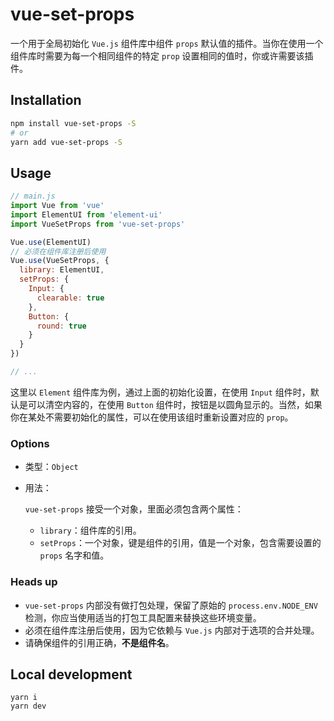 # vue-set-props

一个用于全局初始化 `Vue.js` 组件库中组件 `props` 默认值的插件。当你在使用一个组件库时需要为每一个相同组件的特定 `prop` 设置相同的值时，你或许需要该插件。

## Installation

``` bash
npm install vue-set-props -S
# or
yarn add vue-set-props -S
```

## Usage

``` js
// main.js
import Vue from 'vue'
import ElementUI from 'element-ui'
import VueSetProps from 'vue-set-props'

Vue.use(ElementUI)
// 必须在组件库注册后使用
Vue.use(VueSetProps, {
  library: ElementUI,
  setProps: {
    Input: {
      clearable: true
    },
    Button: {
      round: true
    }
  }
})

// ...
```

这里以 `Element` 组件库为例，通过上面的初始化设置，在使用 `Input` 组件时，默认是可以清空内容的，在使用 `Button` 组件时，按钮是以圆角显示的。当然，如果你在某处不需要初始化的属性，可以在使用该组时重新设置对应的 `prop`。

### Options

* 类型：`Object`
* 用法：

  `vue-set-props` 接受一个对象，里面必须包含两个属性：
  * `library`：组件库的引用。
  * `setProps`：一个对象，键是组件的引用，值是一个对象，包含需要设置的 `props` 名字和值。

### Heads up

* `vue-set-props` 内部没有做打包处理，保留了原始的 `process.env.NODE_ENV` 检测，你应当使用适当的打包工具配置来替换这些环境变量。
* 必须在组件库注册后使用，因为它依赖与 `Vue.js` 内部对于选项的合并处理。
* 请确保组件的引用正确，**不是组件名**。

## Local development

```
yarn i
yarn dev
```
